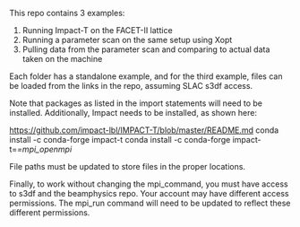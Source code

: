 This repo contains 3 examples:
1) Running Impact-T on the FACET-II lattice
2) Running a parameter scan on the same setup using Xopt
3) Pulling data from the parameter scan and comparing to actual data taken on the machine

Each folder has a standalone example, and for the third example, files can be loaded from the links in the repo, assuming SLAC s3df access.

Note that packages as listed in the import statements will need to be installed.  Additionally, Impact needs to be installed, as shown here: 

https://github.com/impact-lbl/IMPACT-T/blob/master/README.md
conda install -c conda-forge impact-t
conda install -c conda-forge impact-t=*=mpi_openmpi*

File paths must be updated to store files in the proper locations.  

Finally, to work without changing the mpi_command, you must have access to s3df and the beamphysics repo.  Your account may have different access permissions.  The mpi_run command will need to be updated to reflect these different permissions.




